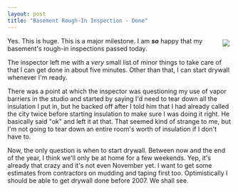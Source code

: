```yaml
---
layout: post
title: "Basement Rough-In Inspection - Done"
---
```


<p><img src="http://upload.wikimedia.org/wikipedia/en/thumb/2/2f/DeWalt_circular_saw.jpeg/200px-DeWalt_circular_saw.jpeg" align="right" style="margin: 5px;" />Yes.  This is huge.  This is a major milestone.  I am <em><strong>so</strong></em> happy that my basement's rough-in inspections passed today.</p>
  
<p>The inspector left me with a <em>very</em> small list of minor things to take care of that I can get done in about five minutes.  Other than that, I can start drywall whenever I'm ready.</p>
  
<p>There was a point at which the inspector was questioning my use of vapor barriers in the studio and started by saying I'd need to tear down all the insulation I put in, but he backed off after I told him that I had already called the city twice before starting insulation to make sure I was doing it right.  He basically said "ok" and left it at that.  That seemed kind of strange to me, but I'm not going to tear down an entire room's worth of insulation if I don't have to.</p>
  
<p>Now, the only question is when to start drywall.  Between now and the end of the year, I think we'll only be at home for a few weekends.  Yep, it's already that crazy and it's not even November yet.  I want to get some estimates from contractors on mudding and taping first too.  Optimistically I should be able to get drywall done before 2007.  We shall see.  </p>
 
